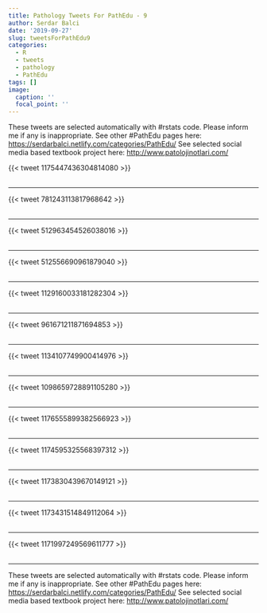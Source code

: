```yaml
---
title: Pathology Tweets For PathEdu - 9
author: Serdar Balci
date: '2019-09-27'
slug: tweetsForPathEdu9
categories:
  - R
  - tweets
  - pathology
  - PathEdu
tags: []
image:
  caption: ''
  focal_point: ''
---
```



These tweets are selected automatically with #rstats code. Please inform me if any is inappropriate.
See other #PathEdu pages here: https://serdarbalci.netlify.com/categories/PathEdu/ 
See selected social media based textbook project here: http://www.patolojinotlari.com/

{{< tweet 1175447436304814080 >}}
<br>
<br>
<hr>
{{< tweet 781243113817968642 >}}
<br>
<br>
<hr>
{{< tweet 512963454526038016 >}}
<br>
<br>
<hr>
{{< tweet 512556690961879040 >}}
<br>
<br>
<hr>
{{< tweet 1129160033181282304 >}}
<br>
<br>
<hr>
{{< tweet 961671211871694853 >}}
<br>
<br>
<hr>
{{< tweet 1134107749900414976 >}}
<br>
<br>
<hr>
{{< tweet 1098659728891105280 >}}
<br>
<br>
<hr>
{{< tweet 1176555899382566923 >}}
<br>
<br>
<hr>
{{< tweet 1174595325568397312 >}}
<br>
<br>
<hr>
{{< tweet 1173830439670149121 >}}
<br>
<br>
<hr>
{{< tweet 1173431514849112064 >}}
<br>
<br>
<hr>
{{< tweet 1171997249569611777 >}}
<br>
<br>
<hr>


These tweets are selected automatically with #rstats code. Please inform me if any is inappropriate.
See other #PathEdu pages here: https://serdarbalci.netlify.com/categories/PathEdu/ 
See selected social media based textbook project here: http://www.patolojinotlari.com/
